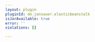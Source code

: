 ```yaml
---
layout: plugin
pluginId: de.jansauer.elasticbeanstalk
isJarAvailable: true
error: ''
violations: []

---
```

